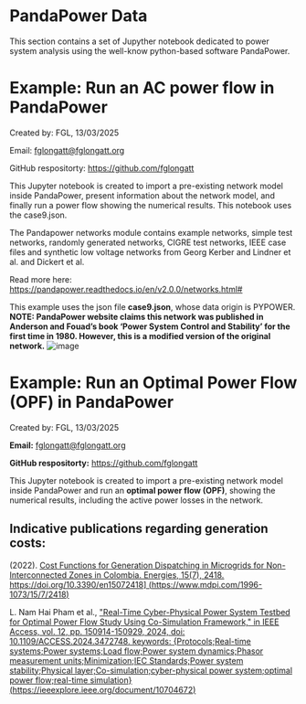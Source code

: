 # PandaPower Data

This section contains a set of Jupyther notebook dedicated to power system analysis using the well-know python-based software PandaPower.



# Example: Run an AC power flow in PandaPower

Created by: FGL, 13/03/2025 

Email: [fglongatt@fglongatt.org](fglongatt@fglongatt.org)

GitHub respositorty:  [https://github.com/fglongatt ](https://github.com/fglongatt) 

This Jupyter notebook is created to import a pre-existing network model inside PandaPower, present information about the network model, and finally run a power flow showing the numerical results.
This notebook uses the case9.json.

The Pandapower networks module contains example networks, simple test networks, randomly generated networks, CIGRE test networks, IEEE case files and synthetic low voltage networks from Georg Kerber and Lindner et al. and Dickert et al.

Read more here: https://pandapower.readthedocs.io/en/v2.0.0/networks.html#

This example uses the json file **case9.json**, whose data origin is PYPOWER. 
**NOTE: PandaPower website claims this network was published in Anderson and Fouad’s book ‘Power System Control and Stability’ for the first time in 1980.
However, this is a modified version of the original network.**
![image](https://github.com/user-attachments/assets/a4da1035-6e1f-4fcf-8777-d52537b1c773)

# Example: Run an Optimal Power Flow (OPF) in PandaPower
Created by: FGL, 13/03/2025 

**Email:** [fglongatt@fglongatt.org](fglongatt@fglongatt.org)

**GitHub respositorty:**  [https://github.com/fglongatt ](https://github.com/fglongatt) 

This Jupyter notebook is created to import a pre-existing network model inside PandaPower and run an **optimal power flow (OPF)**, showing the numerical results, including the active power losses in the network. 

## Indicative publications regarding generation costs:

(2022). 	<ins>Cost Functions for Generation Dispatching in Microgrids for Non-Interconnected Zones in Colombia.<ins>  Energies, 15(7), 2418. https://doi.org/10.3390/en15072418] (https://www.mdpi.com/1996-1073/15/7/2418)

L. Nam Hai Pham et al., 	<ins>"Real-Time Cyber-Physical Power System Testbed for Optimal Power Flow Study Using Co-Simulation Framework,"<ins>  in IEEE Access, vol. 12, pp. 150914-150929, 2024, doi: 10.1109/ACCESS.2024.3472748. keywords: {Protocols;Real-time systems;Power systems;Load flow;Power system dynamics;Phasor measurement units;Minimization;IEC Standards;Power system stability;Physical layer;Co-simulation;cyber-physical power system;optimal power flow;real-time simulation} (https://ieeexplore.ieee.org/document/10704672)
